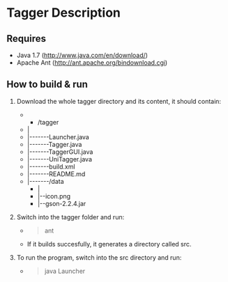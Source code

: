 Tagger Description
====================

Requires
---------------------
+	Java 1.7  (http://www.java.com/en/download/)
+	Apache Ant (http://ant.apache.org/bindownload.cgi)

How to build & run
---------------------
1. Download the whole tagger directory and its content, it should contain:
	- + /tagger
	- |
	- |-------Launcher.java
	- |-------Tagger.java
	- |-------TaggerGUI.java
	- |-------UniTagger.java
	- |-------build.xml
	- |-------README.md
	- |-------/data
		-	|
		- 	|--icon.png
		- 	|--gson-2.2.4.jar
	
2. Switch into the tagger folder and run:
	- > ant
	- If it builds succesfully, it generates a directory called src.
	
3. To run the program, switch into the src directory and run:
   - > java Launcher